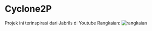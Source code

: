 # Cyclone2P
Projek ini terinspirasi dari Jabrils di Youtube
Rangkaian:
![rangkaian](https://imgur.com/lcjqOF4)
